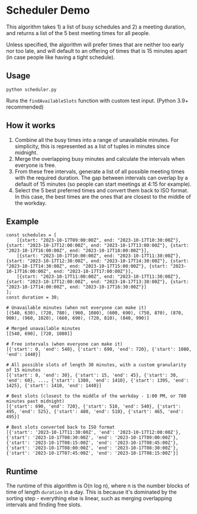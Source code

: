 # Scheduler Demo

This algorithm takes 1) a list of busy schedules and 2) a meeting duration, and returns a list of the 5 best meeting times for all people.

Unless specified, the algorithm will prefer times that are neither too early nor too late, and will default to an offering of times that is 15 minutes apart (in case people like having a tight schedule).

## Usage

```
python scheduler.py
```
Runs the `findAvailableSlots` function with custom test input. (Python 3.9+ recommended)

## How it works

1. Combine all the busy times into a range of unavailable minutes. For simplicity, this is represented as a list of tuples in minutes since midnight.
2. Merge the overlapping busy minutes and calculate the intervals when everyone is free.
3. From these free intervals, generate a list of all possible meeting times with the required duration. The gap between intervals can overlap by a default of 15 minutes (so people can start meetings at 4:15 for example).
4. Select the 5 best preferred times and convert them back to ISO format. In this case, the best times are the ones that are closest to the middle of the workday.

## Example
```
const schedules = [
    [{start: "2023-10-17T09:00:00Z", end: "2023-10-17T10:30:00Z"}, {start: "2023-10-17T12:00:00Z", end: "2023-10-17T13:00:00Z"}, {start: "2023-10-17T16:00:00Z", end: "2023-10-17T18:00:00Z"}],
    [{start: "2023-10-17T10:00:00Z", end: "2023-10-17T11:30:00Z"}, {start: "2023-10-17T12:30:00Z", end: "2023-10-17T14:30:00Z"}, {start: "2023-10-17T14:30:00Z", end: "2023-10-17T15:00:00Z"}, {start: "2023-10-17T16:00:00Z", end: "2023-10-17T17:00:00Z"}],
    [{start: "2023-10-17T11:00:00Z", end: "2023-10-17T11:30:00Z"}, {start: "2023-10-17T12:00:00Z", end: "2023-10-17T13:30:00Z"}, {start: "2023-10-17T14:00:00Z", end: "2023-10-17T16:30:00Z"}]
];
const duration = 30;

# Unavailable minutes (when not everyone can make it)
[(540, 630), (720, 780), (960, 1080), (600, 690), (750, 870), (870, 900), (960, 1020), (660, 690), (720, 810), (840, 990)]

# Merged unavailable minutes
[[540, 690], [720, 1080]]

# Free intervals (when everyone can make it)
[{'start': 0, 'end': 540}, {'start': 690, 'end': 720}, {'start': 1080, 'end': 1440}]

# All possible slots of length 30 minutes, with a custom granularity of 15 minutes
[{'start': 0, 'end': 30}, {'start': 15, 'end': 45}, {'start': 30, 'end': 60}, ..., {'start': 1380, 'end': 1410}, {'start': 1395, 'end': 1425}, {'start': 1410, 'end': 1440}]

# Best slots (closest to the middle of the workday - 1:00 PM, or 780 minutes past midnight)
[{'start': 690, 'end': 720}, {'start': 510, 'end': 540}, {'start': 495, 'end': 525}, {'start': 480, 'end': 510}, {'start': 465, 'end': 495}]

# Best slots converted back to ISO format
[{'start': '2023-10-17T11:30:00Z', 'end': '2023-10-17T12:00:00Z'}, {'start': '2023-10-17T08:30:00Z', 'end': '2023-10-17T09:00:00Z'}, {'start': '2023-10-17T08:15:00Z', 'end': '2023-10-17T08:45:00Z'}, {'start': '2023-10-17T08:00:00Z', 'end': '2023-10-17T08:30:00Z'}, {'start': '2023-10-17T07:45:00Z', 'end': '2023-10-17T08:15:00Z'}]
```

## Runtime

The runtime of this algorithm is O(n log n), where n is the number blocks of time of length `duration` in a day. This is because it's dominated by the sorting step - everything else is linear, such as merging overlapping intervals and finding free slots.

